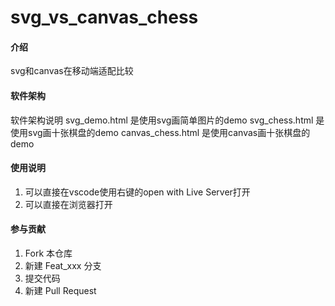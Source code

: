 # svg_vs_canvas_chess

#### 介绍
svg和canvas在移动端适配比较

#### 软件架构
软件架构说明
svg_demo.html
是使用svg画简单图片的demo
svg_chess.html
是使用svg画十张棋盘的demo
canvas_chess.html
是使用canvas画十张棋盘的demo


#### 使用说明

1.  可以直接在vscode使用右键的open with Live Server打开
2.  可以直接在浏览器打开

#### 参与贡献

1.  Fork 本仓库
2.  新建 Feat_xxx 分支
3.  提交代码
4.  新建 Pull Request

